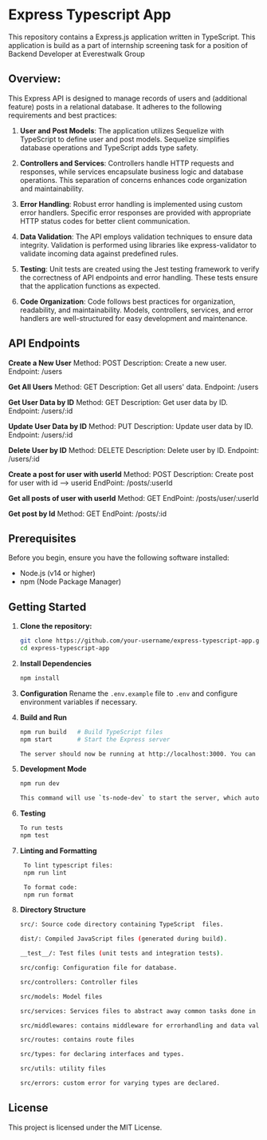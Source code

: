# Express Typescript App

This repository contains a  Express.js application written in TypeScript. This application is build as a part of internship screening task for a position of Backend Developer at Everestwalk Group

## Overview:
  This Express API is designed to manage records of users and (additional feature) posts in a relational database. It adheres to the following requirements and best practices:

 1. **User and Post Models**: The application utilizes Sequelize with TypeScript to define user and post models. Sequelize simplifies database operations and TypeScript adds type safety.

 2. **Controllers and Services**: Controllers handle HTTP requests and responses, while services encapsulate business logic and database operations. This separation of concerns enhances code organization and maintainability.

 3. **Error Handling**: Robust error handling is implemented using custom error handlers. Specific error responses are provided with appropriate HTTP status codes for better client communication.

4. **Data Validation**: The API employs validation techniques to ensure data integrity. Validation is performed using libraries like express-validator to validate incoming data against predefined rules. 


5. **Testing**: Unit tests are created using the Jest testing framework to verify the correctness of API endpoints and error handling. These tests ensure that the application functions as expected.

6. **Code Organization**: Code follows best practices for organization, readability, and maintainability. Models, controllers, services, and error handlers are well-structured for easy development and maintenance.

## API Endpoints

**Create a New User**
Method: POST
Description: Create a new user.
Endpoint: /users

**Get All Users**
Method: GET
Description: Get all users' data.
Endpoint: /users

**Get User Data by ID**
Method: GET
Description: Get user data by ID.
Endpoint: /users/:id

**Update User Data by ID**
Method: PUT
Description: Update user data by ID.
Endpoint: /users/:id

**Delete User by ID**
Method: DELETE
Description: Delete user by ID.
Endpoint: /users/:id

**Create a post for user with userId**
Method: POST
Description: Create post for user with id --> userid
EndPoint: /posts/:userId

**Get all posts of user with userId**
Method: GET
EndPoint: /posts/user/:userId

**Get post by Id**
Method: GET
EndPoint: /posts/:id

## Prerequisites

Before you begin, ensure you have the following software installed:

- Node.js (v14 or higher)
- npm (Node Package Manager)

## Getting Started

1. **Clone the repository:**

   ```bash
   git clone https://github.com/your-username/express-typescript-app.git
   cd express-typescript-app

2. **Install Dependencies**
     ```bash
     npm install
    
3. **Configuration**
   Rename the `.env.example` file to `.env` and configure environment variables if necessary.

4. **Build and Run**
   ```bash
   npm run build   # Build TypeScript files
   npm start       # Start the Express server

   The server should now be running at http://localhost:3000. You can access the API using a tool like Postman.

5. **Development Mode**
   ```bash
   npm run dev

   This command will use `ts-node-dev` to start the server, which automatically restarts on code changes.

6. **Testing**
   ```bash
   To run tests
   npm test

7. **Linting and Formatting**
   ```bash
    To lint typescript files:
    npm run lint

    To format code:
    npm run format

8. **Directory Structure** 
   ```bash
   src/: Source code directory containing TypeScript  files.  

   dist/: Compiled JavaScript files (generated during build). 

   __test__/: Test files (unit tests and integration tests).  

   src/config: Configuration file for database.

   src/controllers: Controller files

   src/models: Model files 

   src/services: Services files to abstract away common tasks done in contrllers and maintain modularity of code.

   src/middlewares: contains middleware for errorhandling and data validation and sanitization.

   src/routes: contains route files

   src/types: for declaring interfaces and types.

   src/utils: utility files

   src/errors: custom error for varying types are declared.


## License
This project is licensed under the MIT License.